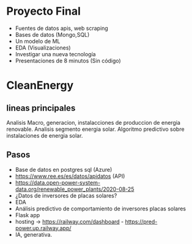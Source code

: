 # Proyecto Final

- Fuentes de datos apis, web scraping
- Bases de datos (Mongo,SQL)
- Un modelo de ML
- EDA (Visualizaciones)
- Investigar una nueva tecnología
- Presentaciones de 8 minutos (Sin código)

# CleanEnergy
## lineas principales
Analisis Macro, generacion, instalacciones de produccion de energia renovable.
Analisis segmento energia solar.
Algoritmo predictivo sobre instalaciones de energia solar.
## Pasos
-	Base de datos en postgres sql (Azure)
-	https://www.ree.es/es/datos/apidatos (API)
-   https://data.open-power-system-data.org/renewable_power_plants/2020-08-25
-	¿Datos de inversores de placas solares?
-	EDA
-	Análisis predictivo de comportamiento de inversores placas solares
-	Flask app
-	hosting -> https://railway.com/dashboard - https://pred-power.up.railway.app/
-	IA, generativa.
